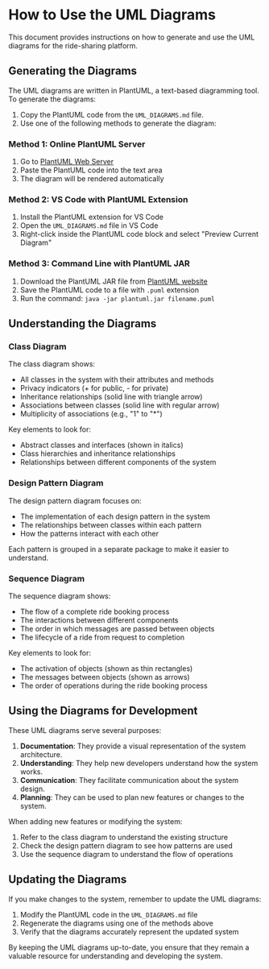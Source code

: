 # How to Use the UML Diagrams

This document provides instructions on how to generate and use the UML diagrams for the ride-sharing platform.

## Generating the Diagrams

The UML diagrams are written in PlantUML, a text-based diagramming tool. To generate the diagrams:

1. Copy the PlantUML code from the `UML_DIAGRAMS.md` file.
2. Use one of the following methods to generate the diagram:

### Method 1: Online PlantUML Server

1. Go to [PlantUML Web Server](https://www.plantuml.com/plantuml/uml/)
2. Paste the PlantUML code into the text area
3. The diagram will be rendered automatically

### Method 2: VS Code with PlantUML Extension

1. Install the PlantUML extension for VS Code
2. Open the `UML_DIAGRAMS.md` file in VS Code
3. Right-click inside the PlantUML code block and select "Preview Current Diagram"

### Method 3: Command Line with PlantUML JAR

1. Download the PlantUML JAR file from [PlantUML website](https://plantuml.com/download)
2. Save the PlantUML code to a file with `.puml` extension
3. Run the command: `java -jar plantuml.jar filename.puml`

## Understanding the Diagrams

### Class Diagram

The class diagram shows:

- All classes in the system with their attributes and methods
- Privacy indicators (+ for public, - for private)
- Inheritance relationships (solid line with triangle arrow)
- Associations between classes (solid line with regular arrow)
- Multiplicity of associations (e.g., "1" to "\*")

Key elements to look for:

- Abstract classes and interfaces (shown in italics)
- Class hierarchies and inheritance relationships
- Relationships between different components of the system

### Design Pattern Diagram

The design pattern diagram focuses on:

- The implementation of each design pattern in the system
- The relationships between classes within each pattern
- How the patterns interact with each other

Each pattern is grouped in a separate package to make it easier to understand.

### Sequence Diagram

The sequence diagram shows:

- The flow of a complete ride booking process
- The interactions between different components
- The order in which messages are passed between objects
- The lifecycle of a ride from request to completion

Key elements to look for:

- The activation of objects (shown as thin rectangles)
- The messages between objects (shown as arrows)
- The order of operations during the ride booking process

## Using the Diagrams for Development

These UML diagrams serve several purposes:

1. **Documentation**: They provide a visual representation of the system architecture.
2. **Understanding**: They help new developers understand how the system works.
3. **Communication**: They facilitate communication about the system design.
4. **Planning**: They can be used to plan new features or changes to the system.

When adding new features or modifying the system:

1. Refer to the class diagram to understand the existing structure
2. Check the design pattern diagram to see how patterns are used
3. Use the sequence diagram to understand the flow of operations

## Updating the Diagrams

If you make changes to the system, remember to update the UML diagrams:

1. Modify the PlantUML code in the `UML_DIAGRAMS.md` file
2. Regenerate the diagrams using one of the methods above
3. Verify that the diagrams accurately represent the updated system

By keeping the UML diagrams up-to-date, you ensure that they remain a valuable resource for understanding and developing the system.
